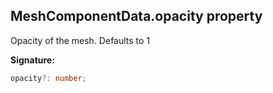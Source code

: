 
## MeshComponentData.opacity property

Opacity of the mesh. Defaults to 1

**Signature:**

```typescript
opacity?: number;
```
